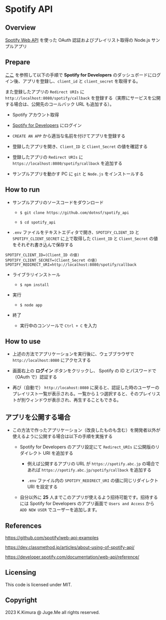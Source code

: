 # Spotify API

## Overview

[Spotify Web API](https://developer.spotify.com/documentation/web-api/reference) を使った OAuth 認証およびプレイリスト取得の Node.js サンプルアプリ


## Prepare

[ここ](https://dev.classmethod.jp/articles/about-using-of-spotify-api/) を参照して以下の手順で **Spotify for Developers** のダッシュボードにログイン後、アプリを登録し、`client_id` と `client_secret` を取得する。

また登録したアプリの `Redirect URIs` に `http://localhost:8080/spotify/callback` を登録する（実際にサービスを公開する場合は、公開先のコールバック URL も追加する）。

- Spotify アカウント取得

- [Spotify for Developers](https://developer.spotify.com/) にログイン

- `CREATE AN APP` から適当な名前を付けてアプリを登録する

- 登録したアプリを開き、`Client_ID` と `Client_Secret` の値を確認する

- 登録したアプリの `Redirect URIs` に `https://localhost:8080/spotify/callback` を追加する

- サンプルアプリを動かす PC に `git` と `Node.js` をインストールする


## How to run

- サンプルアプリのソースコードをダウンロード

  - `$ git clone https://github.com/dotnsf/spotify_api`

  - `$ cd spotify_api`

- `.env` ファイルをテキストエディタで開き、`SPOTIFY_CLIENT_ID` と `SPOTIFY_CLIENT_SECRET` に上で取得した `Client_ID` と `Client_Secret` の値をそれぞれ書き込んで保存する

```
SPOTIFY_CLIENT_ID=(Client_ID の値)
SPOTIFY_CLIENT_SECRET=(Client_Secret の値)
SPOTIFY_REDIRECT_URI=http://localhost:8080/spotify/callback
```

- ライブラリインストール

  - `$ npm install`

- 実行

  - `$ node app`

- 終了

  - 実行中のコンソールで `Ctrl + C` を入力


## How to use

- 上述の方法でアプリケーションを実行後に、ウェブブラウザで `http://localhost:8080` にアクセスする

- 画面右上の **ログイン** ボタンをクリックし、 Spotify の ID とパスワードで（OAuth で）認証する

- 再び（自動で） `http://locahost:8080` に戻ると、認証した時のユーザーのプレイリスト一覧が表示される。一覧から１つ選択すると、そのプレイリストが別ウィンドウが表示され、再生することもできる。


## アプリを公開する場合

- この方法で作ったアプリケーション（改良したものも含む）を開発者以外が使えるように公開する場合は以下の手順を実施する

  - Spotify for Developers のアプリ設定にて `Redirect_URIs` に公開版のリダイレクト URI を追加する

    - 例えば公開するアプリの URL が `https://spotify.abc.jp` の場合であれば `https://spotify.abc.jp/spotify/callback` を追加する

    - `.env` ファイル内の `SPOTIFY_REDIRECT_URI` の値に同じリダイレクト URI を設定する

  - 自分以外に **25** 人までこのアプリが使えるよう招待可能です。招待するには Spotify for Developers のアプリ画面で `Users and Access` から `ADD NEW USER` でユーザーを追加します。


## References

https://github.com/spotify/web-api-examples

https://dev.classmethod.jp/articles/about-using-of-spotify-api/

https://developer.spotify.com/documentation/web-api/reference/


## Licensing

This code is licensed under MIT.


## Copyright

2023 K.Kimura @ Juge.Me all rights reserved.

